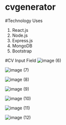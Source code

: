 # cvgenerator

#Technology Uses 
1. React.js
2. Node.js
3. Express.js
4. MongoDB
5. Bootstrap

#CV Input Field
![image (6)](https://user-images.githubusercontent.com/61968457/160711097-4bd67dbf-85c6-4b18-bb20-27531881bb4e.png)


![image (7)](https://user-images.githubusercontent.com/61968457/160711438-e659df0f-53ca-4152-add1-32f0b086e325.png)


![image (8)](https://user-images.githubusercontent.com/61968457/160711575-656ec194-9b9e-4eec-a83a-b90b32796fa1.png)

![image (9)](https://user-images.githubusercontent.com/61968457/160711589-eb15657b-31ab-4c29-b672-0f987383d900.png)

![image (10)](https://user-images.githubusercontent.com/61968457/160711612-40365a7f-6a70-4063-9eee-57f5fa4e168b.png)

![image (11)](https://user-images.githubusercontent.com/61968457/160711635-25ad86bb-a5af-43a5-b42d-aa823281d3d8.png)

![image (12)](https://user-images.githubusercontent.com/61968457/160711672-9a34394a-1158-4e1e-8b0a-e68fb8ff7742.png)
